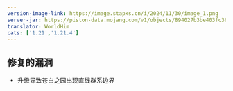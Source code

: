 ```yaml
---
version-image-link: https://image.stapxs.cn/i/2024/11/30/image_1.png
server-jar: https://piston-data.mojang.com/v1/objects/894027b3be403fc387c289781f9fdaca0cdc1aef/server.jar
translator: WorldHim
cats: ['1.21','1.21.4']
---
```

## 修复的漏洞
* 升级导致苍白之园出现直线群系边界